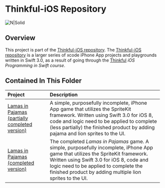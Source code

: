 # Thinkful-iOS Repository 

![N|Solid](https://cldup.com/vkMWNVd08U.png)

## Overview
This project is part of the [Thinkful-iOS repository][thinkful_ios_repro]. The [Thinkful-iOS repository][thinkful_ios_repro] is a larger series of xcode iPhone App projects and playgrounds written in Swift 3.0, as a result of going through the [Thinkful][thinkful] _iOS Programming in Swift course_.

## Contained In This Folder

| Project        | Description | 
|:-------------|:-------------|
| [Lamas in Pajamas (partially completed version)][lamas_in_pj]      |  A simple, purposefully incomplete, iPhone App game that utilizes the SpriteKit framework. Written using Swift 3.0 for iOS 8, code and logic need to be applied to complete (less partially) the finished product by adding pajama and lion sprites to the UI.   |
| [Lamas in Pajamas (completed version)][lamas_in_pj_completed]      |  The completed _Lamas in Pajamas_ game. A simple, purposefully incomplete, iPhone App game that utilizes the SpriteKit framework. Written using Swift 3.0 for iOS 8, code and logic need to be applied to complete the finished product by adding multiple lion sprites to the UI.    |


   [thinkful]: <http://thinkful.com>
   [thinkful_ios_repro]:<https://github.com/gangelo/Thinkful-iOS>
   
   [lamas_in_pj]: <https://github.com/gangelo/Thinkful-iOS/tree/master/Unit%2001/Lesson%2003/Llamas-in-Pajamas>
   [lamas_in_pj_completed]: <https://github.com/gangelo/Thinkful-iOS/tree/master/Unit%2001/Lesson%2003/Llamas-in-Pajamas-Completed>
